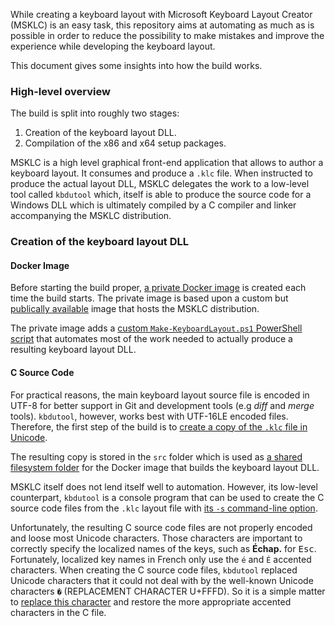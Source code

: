 While creating a keyboard layout with Microsoft Keyboard Layout Creator (MSKLC) is an easy task, this repository aims at automating as much as is possible in order to reduce the possibility to make mistakes and improve the experience while developing the keyboard layout.

This document gives some insights into how the build works.

### High-level overview

The build is split into roughly two stages:

1. Creation of the keyboard layout DLL.
2. Compilation of the x86 and x64 setup packages.

MSKLC is a high level graphical front-end application that allows to author a keyboard layout. It consumes and produce a `.klc` file. When instructed to produce the actual layout DLL, MSKLC delegates the work to a low-level tool called `kbdutool` which, itself is able to produce the source code for a Windows DLL which is ultimately compiled by a C compiler and linker accompanying the MSKLC distribution.

### Creation of the keyboard layout DLL

#### Docker Image

Before starting the build proper, [a private Docker image](https://github.com/springcomp/optimized-azerty-win/blob/dd8448402c373365462d5d99b0d9581d83002989/appveyor.yml#L17) is created each time the build starts. The private image is based upon a custom but [publically available](https://hub.docker.com/r/springcompdocker/msklc) image that hosts the MSKLC distribution.

The private image adds a [custom `Make-KeyboardLayout.ps1` PowerShell script](https://github.com/springcomp/optimized-azerty-win/blob/master/context/Make-KeyboardLayout.ps1) that automates most of the work needed to actually produce a resulting keyboard layout DLL.

#### C Source Code

For practical reasons, the main keyboard layout source file is encoded in UTF-8 for better support in Git and development tools (e.g _diff_ and _merge_ tools). `kbdutool`, however, works best with UTF-16LE encoded files. Therefore, the first step of the build is to [create a copy of the `.klc` file in Unicode](https://github.com/springcomp/optimized-azerty-win/blob/dd8448402c373365462d5d99b0d9581d83002989/appveyor.yml#L20).

The resulting copy is stored in the `src` folder which is used as [a shared filesystem folder](https://github.com/springcomp/optimized-azerty-win/blob/dd8448402c373365462d5d99b0d9581d83002989/appveyor.yml#L25) for the Docker image that builds the keyboard layout DLL.

MSKLC itself does not lend itself well to automation. However, its low-level counterpart, `kbdutool` is a console program that can be used to create the C source code files from the `.klc` layout file with [its `-s` command-line option](https://github.com/springcomp/optimized-azerty-win/blob/dd8448402c373365462d5d99b0d9581d83002989/context/Make-KeyboardLayout.ps1#L172).

Unfortunately, the resulting C source code files are not properly encoded and loose most Unicode characters. Those characters are important to correctly specify the localized names of the keys, such as __Échap.__ for <kbd>Esc</kbd>. Fortunately, localized key names in French only use the `é` and `É` accented characters. When creating the C source code files, `kbdutool` replaced Unicode characters that it could not deal with by the well-known Unicode characters `�` (REPLACEMENT CHARACTER U+FFFD). So it is a simple matter to [replace this character](https://github.com/springcomp/optimized-azerty-win/blob/master/context/Make-KeyboardLayout.ps1#L93-L101) and restore the more appropriate accented characters in the C file. 